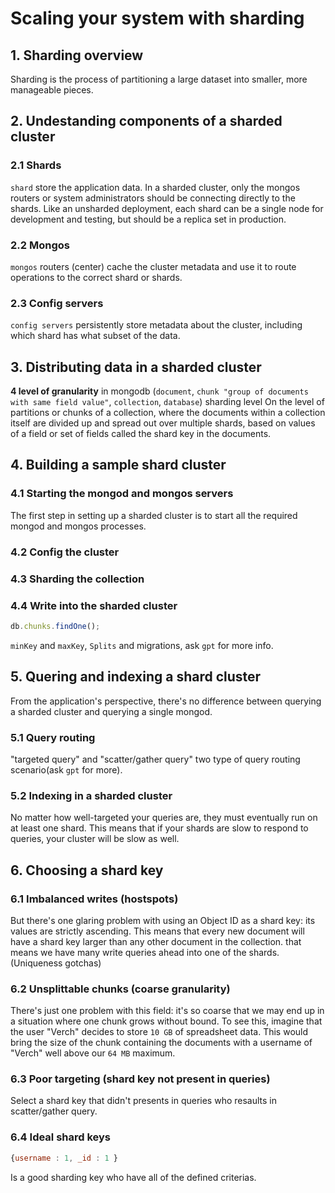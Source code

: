 # Scaling your system with sharding

## 1. Sharding overview
Sharding is the process of partitioning a large dataset into smaller, more manageable pieces.

## 2. Undestanding components of a sharded cluster

### 2.1 Shards

`shard` store the application data. In a sharded cluster, only the mongos routers or system administrators should be connecting directly to the shards. Like an unsharded deployment, each shard can be a single node for development and testing, but should be a replica set in production.

### 2.2 Mongos

`mongos` routers (center) cache the cluster metadata and use it to route operations to the correct shard or shards.

### 2.3 Config servers

`config servers` persistently store metadata about the cluster, including which shard has what subset of the data.

## 3. Distributing data in a sharded cluster
    
**4 level of granularity** in mongodb (`document`, `chunk "group of documents with same field value"`, `collection`, `database`) sharding level On the level of partitions or chunks of a collection, where the documents within a collection itself are divided up and spread out over multiple shards, based on values of a field or set of fields called the shard key in the documents.

## 4. Building a sample shard cluster

### 4.1 Starting the mongod and mongos servers

The first step in setting up a sharded cluster is to start all the required mongod and mongos processes.

### 4.2 Config the cluster

### 4.3 Sharding the collection

### 4.4 Write into the sharded cluster

```js    
db.chunks.findOne();
```

`minKey` and `maxKey`, `Splits` and migrations, ask `gpt` for more info.

## 5. Quering and indexing a shard cluster
    
From the application's perspective, there's no difference between querying a sharded cluster and querying a single mongod.

### 5.1 Query routing

"targeted query" and "scatter/gather query" two type of query routing scenario(ask `gpt` for more).

### 5.2 Indexing in a sharded cluster
    
No matter how well-targeted your queries are, they must eventually run on at least one shard. This means that if your shards are slow to respond to queries, your cluster will be slow as well.

## 6. Choosing a shard key

### 6.1 Imbalanced writes (hostspots)

But there's one glaring problem with using an Object ID as a shard key: its values are strictly ascending. This means that every new document will have a shard key larger than any other document in the collection. that means we have many write queries ahead into one of the shards. (Uniqueness gotchas)

### 6.2 Unsplittable chunks (coarse granularity)

There's just one problem with this field: it's so coarse that we may end up in a situation where one chunk grows without bound. To see this, imagine that the user "Verch" decides to store `10 GB` of spreadsheet data. This would bring the size of the chunk containing the documents with a username of "Verch" well above our `64 MB` maximum.

### 6.3 Poor targeting (shard key not present in queries)

Select a shard key that didn't presents in queries who resaults in scatter/gather query.

### 6.4 Ideal shard keys

```js
{username : 1, _id : 1 }
```

Is a good sharding key who have all of the defined criterias.
